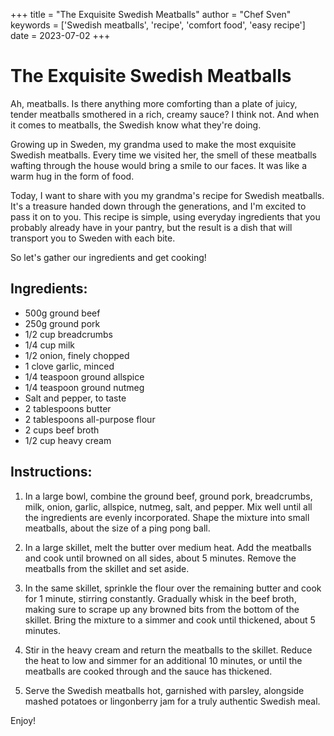 
+++
title = "The Exquisite Swedish Meatballs"
author = "Chef Sven"
keywords = ['Swedish meatballs', 'recipe', 'comfort food', 'easy recipe']
date = 2023-07-02
+++
# The Exquisite Swedish Meatballs

Ah, meatballs. Is there anything more comforting than a plate of juicy, tender meatballs smothered in a rich, creamy sauce? I think not. And when it comes to meatballs, the Swedish know what they're doing. 

Growing up in Sweden, my grandma used to make the most exquisite Swedish meatballs. Every time we visited her, the smell of these meatballs wafting through the house would bring a smile to our faces. It was like a warm hug in the form of food.

Today, I want to share with you my grandma's recipe for Swedish meatballs. It's a treasure handed down through the generations, and I'm excited to pass it on to you. This recipe is simple, using everyday ingredients that you probably already have in your pantry, but the result is a dish that will transport you to Sweden with each bite.

So let's gather our ingredients and get cooking!

## Ingredients:

- 500g ground beef
- 250g ground pork
- 1/2 cup breadcrumbs
- 1/4 cup milk
- 1/2 onion, finely chopped
- 1 clove garlic, minced
- 1/4 teaspoon ground allspice
- 1/4 teaspoon ground nutmeg
- Salt and pepper, to taste
- 2 tablespoons butter
- 2 tablespoons all-purpose flour
- 2 cups beef broth
- 1/2 cup heavy cream


## Instructions:

1. In a large bowl, combine the ground beef, ground pork, breadcrumbs, milk, onion, garlic, allspice, nutmeg, salt, and pepper. Mix well until all the ingredients are evenly incorporated. Shape the mixture into small meatballs, about the size of a ping pong ball.

2. In a large skillet, melt the butter over medium heat. Add the meatballs and cook until browned on all sides, about 5 minutes. Remove the meatballs from the skillet and set aside.

3. In the same skillet, sprinkle the flour over the remaining butter and cook for 1 minute, stirring constantly. Gradually whisk in the beef broth, making sure to scrape up any browned bits from the bottom of the skillet. Bring the mixture to a simmer and cook until thickened, about 5 minutes.

4. Stir in the heavy cream and return the meatballs to the skillet. Reduce the heat to low and simmer for an additional 10 minutes, or until the meatballs are cooked through and the sauce has thickened.

5. Serve the Swedish meatballs hot, garnished with parsley, alongside mashed potatoes or lingonberry jam for a truly authentic Swedish meal.

Enjoy!

